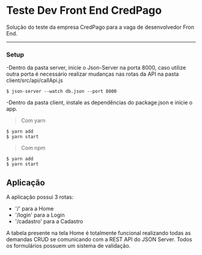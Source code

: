 # Teste Dev Front End CredPago

Solução do teste da empresa CredPago para a vaga de desenvolvedor Fron End.

---

### Setup

-Dentro da pasta server, inicie o Json-Server na porta 8000, caso utilize outra porta é necessário realizar mudanças nas rotas da API na pasta client/src/api/callApi.js   

```shell
$ json-server --watch db.json --port 8000
```

-Dentro da pasta client, instale as dependências do package.json e inicie o app.  

> Com yarn

```shell
$ yarn add
$ yarn start
```

> Com npm

```shell
$ yarn add
$ yarn start
```

## Aplicação

A aplicação possui 3 rotas:
- '/' para a Home
- '/login' para a Login
- '/cadastro' para a Cadastro

A tabela presente na tela Home é totalmente funcional realizando todas as demandas CRUD se comunicando com a REST API do JSON Server.
Todos os formulários possuem um sistema de validação.
